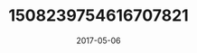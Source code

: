 ---
title: "1508239754616707821"
image: "2017-05-06 06.30.11 1508239754616707821_46248401"
date: "2017-05-06"
type: "photo"
---